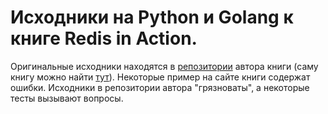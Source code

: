 # Исходники на Python и Golang к книге Redis in Action.

Оригинальные исходники находятся в [репозитории](https://github.com/josiahcarlson/redis-in-action) автора книги (саму книгу можно найти [тут](https://redislabs.com/resources/ebook/)). Некоторые пример на сайте книги содержат ошибки. Исходники в репозитории автора "грязноваты", а некоторые тесты вызывают вопросы.
